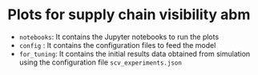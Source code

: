 # Plots for supply chain visibility abm

* ``notebooks``: It contains the Jupyter notebooks to run the plots
* ``config`` : It contains the configuration files to feed the model
* ``for_tuning``: It contains the initial results data obtained from simulation using the configuration file ``scv_experiments.json``
